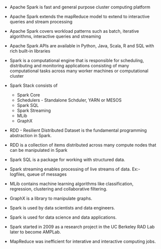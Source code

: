 
* Apache Spark is fast and general purpose cluster computing platform
* Apache Spark extends the mapReduce model to extend to interactive queries and stream processing
* Apache Spark covers workload patterns such as batch, iterative algorithms, interactive queries and streaming
* Apache Spark APIs are available in Python, Java, Scala, R and SQL with rich built-in libraries

* Spark is a computational engine that is responsible for scheduling, distributing and monitoring applications consisting of many
computational tasks across many worker machines or computational cluster

* Spark Stack consists of 
	* Spark Core
	* Schedulers - Standalone Schduler, YARN or MESOS
	* Spark SQL
	* Spark Streaming
	* MLib
	* GraphX

* RDD - Resilient Distributed Dataset is the fundamental programming abstraction in Spark.
* RDD is a collection of items distributed across many compute nodes that can be manipulated in Spark

* Spark SQL is a package for working with structured data.

* Spark streaming enables processing of live streams of data. Ex:- logfiles, queue of messages

* MLib contains machine learning algorithms like classification, regression, clustering and collaborative filtering.

* GraphX is a library to manipulate graphs.

* Spark is used by data scientists and data engineers.

* Spark is used for data science and data applications.

* Spark started in 2009 as a research project in the UC Berkeley RAD Lab later to become AMPLab.

* MapReduce was inefficient for interative and interactive computing jobs.

